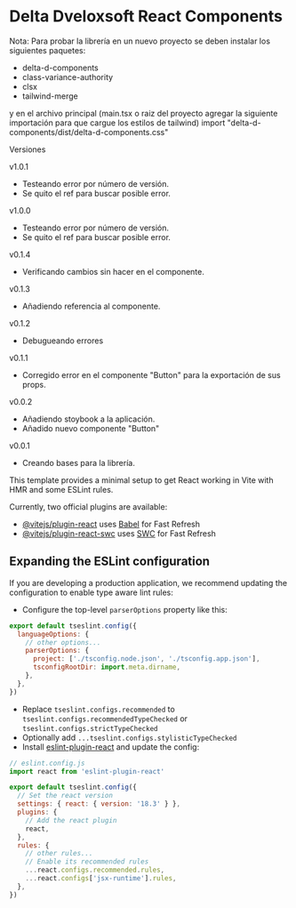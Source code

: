# Delta Dveloxsoft React Components

Nota: Para probar la librería en un nuevo proyecto se deben instalar los siguientes paquetes:
- delta-d-components
- class-variance-authority
- clsx
- tailwind-merge

y en el archivo principal (main.tsx o raiz del proyecto agregar la siguiente importación para que cargue los estilos de tailwind)
import "delta-d-components/dist/delta-d-components.css"

Versiones

v1.0.1
* Testeando error por número de versión.
* Se quito el ref para buscar posible error.

v1.0.0
* Testeando error por número de versión.
* Se quito el ref para buscar posible error.

v0.1.4
* Verificando cambios sin hacer en el componente.

v0.1.3
* Añadiendo referencia al componente.

v0.1.2
* Debugueando errores

v0.1.1
* Corregido error en el componente "Button" para la exportación de sus props.

v0.0.2
* Añadiendo stoybook a la aplicación.
* Añadido nuevo componente "Button"

v0.0.1
* Creando bases para la librería.

This template provides a minimal setup to get React working in Vite with HMR and some ESLint rules.

Currently, two official plugins are available:

- [@vitejs/plugin-react](https://github.com/vitejs/vite-plugin-react/blob/main/packages/plugin-react/README.md) uses [Babel](https://babeljs.io/) for Fast Refresh
- [@vitejs/plugin-react-swc](https://github.com/vitejs/vite-plugin-react-swc) uses [SWC](https://swc.rs/) for Fast Refresh

## Expanding the ESLint configuration

If you are developing a production application, we recommend updating the configuration to enable type aware lint rules:

- Configure the top-level `parserOptions` property like this:

```js
export default tseslint.config({
  languageOptions: {
    // other options...
    parserOptions: {
      project: ['./tsconfig.node.json', './tsconfig.app.json'],
      tsconfigRootDir: import.meta.dirname,
    },
  },
})
```

- Replace `tseslint.configs.recommended` to `tseslint.configs.recommendedTypeChecked` or `tseslint.configs.strictTypeChecked`
- Optionally add `...tseslint.configs.stylisticTypeChecked`
- Install [eslint-plugin-react](https://github.com/jsx-eslint/eslint-plugin-react) and update the config:

```js
// eslint.config.js
import react from 'eslint-plugin-react'

export default tseslint.config({
  // Set the react version
  settings: { react: { version: '18.3' } },
  plugins: {
    // Add the react plugin
    react,
  },
  rules: {
    // other rules...
    // Enable its recommended rules
    ...react.configs.recommended.rules,
    ...react.configs['jsx-runtime'].rules,
  },
})
```
